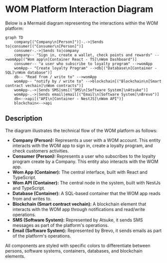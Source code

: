 # WOM Platform Interaction Diagram

Below is a Mermaid diagram representing the interactions within the WOM platform:

```mermaid
graph TD
    company[("Company\n[Person]")]-.->|Sends to|consumer[("Consumer\n[Person]")]
    consumer-.->|Sends to|company
    company-- "Sign in, create a wallet, check points and rewards" -->womApp[("Wom app\n[Container React - TS]\nWom Dashboard")]
    consumer-- "a user who subscribe to loyalty program" -->womApp
    womApp-- "Create loyalty Program" -->db[("Database\n[Container - SQL]\nWom database")]
    db-- "Read from / write to" -->womApp
    womApp-- "notify by / write to" -->blockchain[("Blockchain\n[Smart contract vechain]\nWom contracts")]
    womApp-.->|Sends SMS|sms[("SMS\n[Software System]\nAtsuke")]
    womApp-.->|Sends email|email[("Email\n[Software System]\nBrevo")]
    db<-->api[("API\n[Container - NestJS]\nWom API")]
    blockchain<-->api

```

## Description

The diagram illustrates the technical flow of the WOM platform as follows:

- **Company (Person):** Represents a user with a WOM account. This entity interacts with the WOM app to sign in, create a loyalty program, and check customers activities.
- **Consumer (Person):** Represents a user who subscribes to the loyalty program create by a Company. This entity also interacts with the WOM app.
- **Wom App (Container):** The central interface, built with React and TypeScript.
- **Wom API (Container):** The central node in the system, built with NestJs and TypeScript.
- **Database (Container):** A SQL-based container that the WOM app reads from and writes to.
- **Blockchain (Smart contract vechain):** A blockchain element that interacts with the WOM app through notifications and read/write operations.
- **SMS (Software System):** Represented by Atsuke, it sends SMS messages as part of the platform's operations.
- **Email (Software System):** Represented by Brevo, it sends emails as part of the platform's operations.

All components are styled with specific colors to differentiate between persons, software systems, containers, databases, and blockchain elements.
